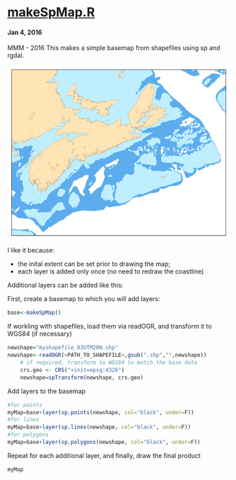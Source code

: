 # **[makeSpMap.R](../makeSpMap.R)**
#### Jan 4, 2016
MMM - 2016 
This makes a simple basemap from shapefiles using sp and rgdal.

![Example of makeSpMap()](images/makeSpMap.png)

I like it because: 
*  the inital extent can be set prior to drawing the map;
*  each layer is added only once (no need to redraw the coastline)

Additional layers can be added like this:

First, create a basemap to which you will add layers:
```R
base<-makeSpMap()
```

If workling with shapefiles, load them via readOGR, and transform it to WGS84 (if necessary)
```R
newshape="myshapefile_83UTM20N.shp"
newshape<-readOGR(<PATH_TO_SHAPEFILE>,gsub(".shp","",newshape))
    # if required, transform to WGS84 to match the base data
    crs.geo <- CRS("+init=epsg:4326")
    newshape=spTransform(newshape, crs.geo)
```
Add layers to the basemap
```R
#for points
myMap=base+layer(sp.points(newshape, col="black", under=F)) 
#for lines
myMap=base+layer(sp.lines(newshape, col="black", under=F)) 
#for polygons
myMap=base+layer(sp.polygons(newshape, col="black", under=F)) 
```
Repeat for each additional layer, and finally, draw the final product
```R
myMap
```